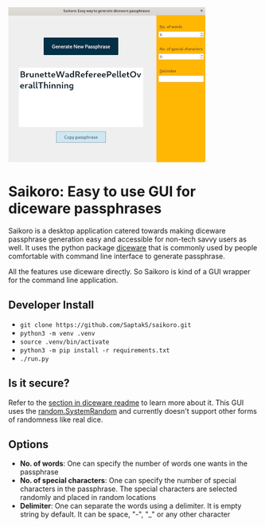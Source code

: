 ![saikoro screenshot](https://github.com/SaptakS/saikoro/blob/main/saikorosrc/resources/screenshot.png?raw=true)
# Saikoro: Easy to use GUI for diceware passphrases

Saikoro is a desktop application catered towards making diceware passphrase generation easy and accessible for non-tech savvy users as well. It uses the python package [diceware](https://diceware.readthedocs.io/en/stable/) that is commonly used by people comfortable with command line interface to generate passphrase.

All the features use diceware directly. So Saikoro is kind of a GUI wrapper for the command line application.

## Developer Install

- `git clone https://github.com/SaptakS/saikoro.git`
- `python3 -m venv .venv`
- `source .venv/bin/activate`
- `python3 -m pip install -r requirements.txt`
- `./run.py`

## Is it secure?

Refer to the [section in diceware readme](https://github.com/ulif/diceware#is-it-secure) to learn more about it. This GUI uses the [random.SystemRandom](https://docs.python.org/3.4/library/random.html#random.SystemRandom) and currently doesn't support other forms of randomness like real dice.

## Options

- **No. of words**: One can specify the number of words one wants in the passphrase
- **No. of special characters**: One can specify the number of special characters in the passphrase. The special characters are selected randomly and placed in random locations
- **Delimiter**: One can separate the words using a delimiter. It is empty string by default. It can be space, "-", "_" or any other character

